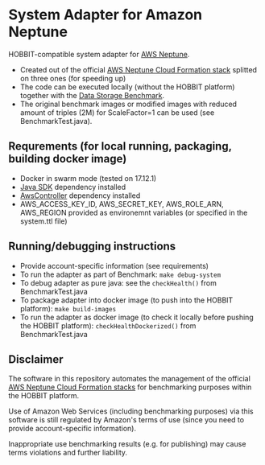 # System Adapter for Amazon Neptune
HOBBIT-compatible system adapter for [AWS Neptune](https://aws.amazon.com/neptune/). 
- Created out of the official [AWS Neptune Cloud Formation stack](https://docs.aws.amazon.com/neptune/latest/userguide/quickstart.html) splitted on three ones (for speeding up)
- The code can be executed locally (without the HOBBIT platform) together with the [Data Storage Benchmark](https://github.com/hobbit-project/DataStorageBenchmark). 
- The original benchmark images or modified images with reduced amount of triples (2M) for ScaleFactor=1 can be used (see BenchmarkTest.java).

## Requrements (for local running, packaging, building docker image)
- Docker in swarm mode (tested on 17.12.1)
- [Java SDK](https://github.com/hobbit-project/java-sdk) dependency installed
- [AwsController](https://github.com/hobbit-project/aws-controller) dependency installed
- AWS_ACCESS_KEY_ID, AWS_SECRET_KEY, AWS_ROLE_ARN, AWS_REGION provided as environemnt variables (or specified in the system.ttl file)

## Running/debugging instructions
- Provide account-specific information (see requirements)
- To run the adapter as part of Benchmark: `make debug-system`
- To debug adapter as pure java: see the `checkHealth()` from BenchmarkTest.java
- To package adapter into docker image (to push into the HOBBIT platform): `make build-images`
- To run the adapter as docker image (to check it locally before pushing the HOBBIT platform): `checkHealthDockerized()` from BenchmarkTest.java

## Disclaimer
The software in this repository automates the management of the official [AWS Neptune Cloud Formation stacks](https://docs.aws.amazon.com/neptune/latest/userguide/quickstart.html) for benchmarking purposes within the HOBBIT platform. 

Use of Amazon Web Services (including benchmarking purposes) via this software is still regulated by Amazon's terms of use (since you need to provide account-specific information).

Inappropriate use benchmarking results (e.g. for publishing) may cause terms violations and further liability.
